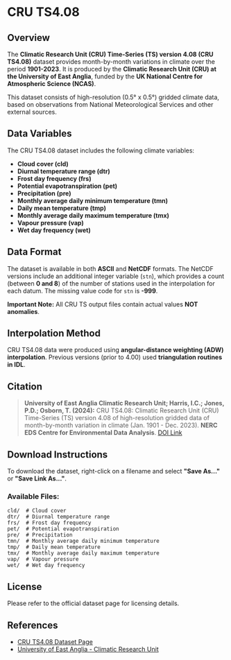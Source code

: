 # CRU TS4.08

## Overview
The **Climatic Research Unit (CRU) Time-Series (TS) version 4.08 (CRU TS4.08)** dataset provides month-by-month variations in climate over the period **1901-2023**. It is produced by the **Climatic Research Unit (CRU) at the University of East Anglia**, funded by the **UK National Centre for Atmospheric Science (NCAS)**.

This dataset consists of high-resolution (0.5° x 0.5°) gridded climate data, based on observations from National Meteorological Services and other external sources.

## Data Variables
The CRU TS4.08 dataset includes the following climate variables:

- **Cloud cover (cld)**
- **Diurnal temperature range (dtr)**
- **Frost day frequency (frs)**
- **Potential evapotranspiration (pet)**
- **Precipitation (pre)**
- **Monthly average daily minimum temperature (tmn)**
- **Daily mean temperature (tmp)**
- **Monthly average daily maximum temperature (tmx)**
- **Vapour pressure (vap)**
- **Wet day frequency (wet)**

## Data Format
The dataset is available in both **ASCII** and **NetCDF** formats. The NetCDF versions include an additional integer variable (`stn`), which provides a count (between **0 and 8**) of the number of stations used in the interpolation for each datum. The missing value code for `stn` is **-999**.

**Important Note:** All CRU TS output files contain actual values **NOT anomalies**.

## Interpolation Method
CRU TS4.08 data were produced using **angular-distance weighting (ADW) interpolation**. Previous versions (prior to 4.00) used **triangulation routines in IDL**.

## Citation
> **University of East Anglia Climatic Research Unit; Harris, I.C.; Jones, P.D.; Osborn, T. (2024):** CRU TS4.08: Climatic Research Unit (CRU) Time-Series (TS) version 4.08 of high-resolution gridded data of month-by-month variation in climate (Jan. 1901 - Dec. 2023). **NERC EDS Centre for Environmental Data Analysis**. [DOI Link](https://catalogue.ceda.ac.uk/uuid/715abce1604a42f396f81db83aeb2a4b/)

## Download Instructions
To download the dataset, right-click on a filename and select **"Save As..."** or **"Save Link As..."**.

### Available Files:
```
cld/  # Cloud cover
dtr/  # Diurnal temperature range
frs/  # Frost day frequency
pet/  # Potential evapotranspiration
pre/  # Precipitation
tmn/  # Monthly average daily minimum temperature
tmp/  # Daily mean temperature
tmx/  # Monthly average daily maximum temperature
vap/  # Vapour pressure
wet/  # Wet day frequency
```

## License
Please refer to the official dataset page for licensing details.

## References
- [CRU TS4.08 Dataset Page](https://catalogue.ceda.ac.uk/uuid/715abce1604a42f396f81db83aeb2a4b/)
- [University of East Anglia - Climatic Research Unit](https://www.uea.ac.uk/groups-and-centres/climatic-research-unit)
